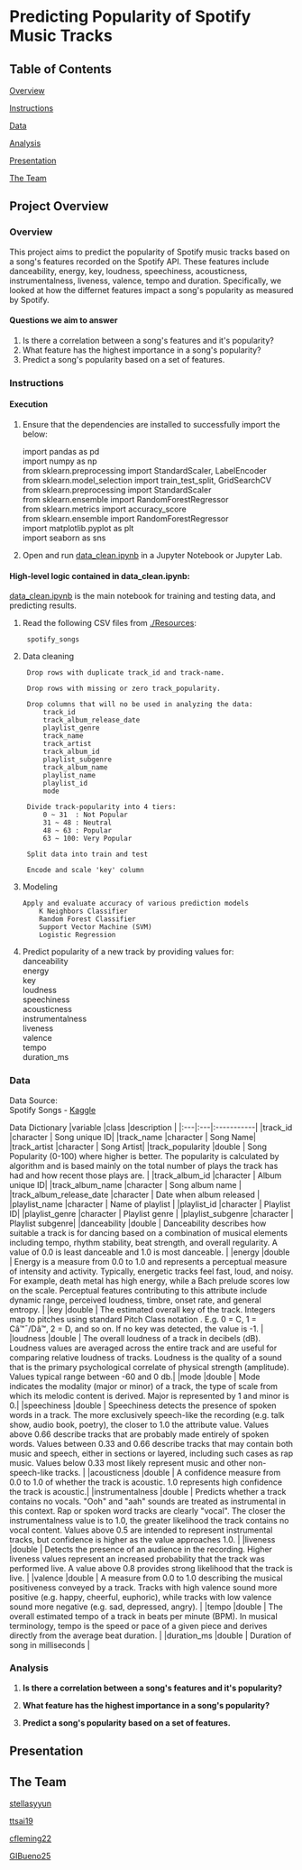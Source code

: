 # Predicting Popularity of Spotify Music Tracks

## Table of Contents

[Overview](#overview)

[Instructions](#instructions)

[Data](#data)

[Analysis](#analysis)

[Presentation](#presentation)

[The Team](#the-team)

## Project Overview

### Overview

This project aims to predict the popularity of Spotify music tracks based on a song's features recorded on the Spotify API. These features include danceability, energy, key, loudness, speechiness, acousticness, instrumentalness, liveness, valence, tempo and duration. Specifically, we looked at how the differnet features impact a song's popularity as measured by Spotify.

#### Questions we aim to answer

1. Is there a correlation between a song's features and it's popularity?
2. What feature has the highest importance in a song's popularity?
3. Predict a song's popularity based on a set of features.


### Instructions

#### Execution

1. Ensure that the dependencies are installed to successfully import the below:
    
    import pandas as pd <br/>
    import numpy as np <br/>
    from sklearn.preprocessing import StandardScaler, LabelEncoder<br/>
    from sklearn.model_selection import train_test_split, GridSearchCV <br/>
    from sklearn.preprocessing import StandardScaler <br/>
    from sklearn.ensemble import RandomForestRegressor <br/>
    from sklearn.metrics import accuracy_score <br/>
    from sklearn.ensemble import RandomForestRegressor <br/>
    import matplotlib.pyplot as plt<br/>
    import seaborn as sns<br/>
    

1. Open and run [data_clean.ipynb](data_clean.ipynb) in a Jupyter Notebook or Jupyter Lab.

#### High-level logic contained in data_clean.ipynb:

[data_clean.ipynb](data_clean.ipynb) is the main notebook for training and testing data, and predicting results.

1. Read the following CSV files from [./Resources](./Resources/):

        spotify_songs

2. Data cleaning

        Drop rows with duplicate track_id and track-name.

        Drop rows with missing or zero track_popularity.
   
        Drop columns that will no be used in analyzing the data:
            track_id
            track_album_release_date
            playlist_genre
            track_name
            track_artist
            track_album_id
            playlist_subgenre
            track_album_name
            playlist_name
            playlist_id
            mode

        Divide track-popularity into 4 tiers:
            0 ~ 31  : Not Popular
            31 ~ 48 : Neutral
            48 ~ 63 : Popular
            63 ~ 100: Very Popular

        Split data into train and test

        Encode and scale 'key' column

3.  Modeling

        Apply and evaluate accuracy of various prediction models
            K Neighbors Classifier
            Random Forest Classifier
            Support Vector Machine (SVM)
            Logistic Regression

4.  Predict popularity of a new track by providing values for: <br/>
            danceability <br/>
            energy <br/>
            key <br/>
            loudness <br/>
            speechiness <br/>
            acousticness <br/>
            instrumentalness <br/>
            liveness <br/>
            valence <br/>
            tempo <br/>
            duration_ms <br/>


### Data
Data Source: <br/>
    Spotify Songs - [Kaggle](https://www.kaggle.com/datasets/joebeachcapital/30000-spotify-songs/)

Data Dictionary
|variable                 |class     |description |
|:---|:---|:-----------|
|track_id                 |character | Song unique ID|
|track_name               |character | Song Name|
|track_artist             |character | Song Artist|
|track_popularity         |double    | Song Popularity (0-100) where higher is better. The popularity is calculated by algorithm and is based mainly on the total number of plays the track has had and how recent those plays are. |
|track_album_id           |character | Album unique ID|
|track_album_name         |character | Song album name |
|track_album_release_date |character | Date when album released |
|playlist_name            |character | Name of playlist |
|playlist_id              |character | Playlist ID|
|playlist_genre           |character | Playlist genre |
|playlist_subgenre        |character | Playlist subgenre|
|danceability             |double    | Danceability describes how suitable a track is for dancing based on a combination of musical elements including tempo, rhythm stability, beat strength, and overall regularity. A value of 0.0 is least danceable and 1.0 is most danceable. |
|energy                   |double    | Energy is a measure from 0.0 to 1.0 and represents a perceptual measure of intensity and activity. Typically, energetic tracks feel fast, loud, and noisy. For example, death metal has high energy, while a Bach prelude scores low on the scale. Perceptual features contributing to this attribute include dynamic range, perceived loudness, timbre, onset rate, and general entropy. |
|key                      |double    | The estimated overall key of the track. Integers map to pitches using standard Pitch Class notation . E.g. 0 = C, 1 = Câ™¯/Dâ™­, 2 = D, and so on. If no key was detected, the value is -1. |
|loudness                 |double    | The overall loudness of a track in decibels (dB). Loudness values are averaged across the entire track and are useful for comparing relative loudness of tracks. Loudness is the quality of a sound that is the primary psychological correlate of physical strength (amplitude). Values typical range between -60 and 0 db.|
|mode                     |double    | Mode indicates the modality (major or minor) of a track, the type of scale from which its melodic content is derived. Major is represented by 1 and minor is 0.|
|speechiness              |double    | Speechiness detects the presence of spoken words in a track. The more exclusively speech-like the recording (e.g. talk show, audio book, poetry), the closer to 1.0 the attribute value. Values above 0.66 describe tracks that are probably made entirely of spoken words. Values between 0.33 and 0.66 describe tracks that may contain both music and speech, either in sections or layered, including such cases as rap music. Values below 0.33 most likely represent music and other non-speech-like tracks. |
|acousticness             |double    | A confidence measure from 0.0 to 1.0 of whether the track is acoustic. 1.0 represents high confidence the track is acoustic.|
|instrumentalness         |double    | Predicts whether a track contains no vocals. "Ooh" and "aah" sounds are treated as instrumental in this context. Rap or spoken word tracks are clearly "vocal". The closer the instrumentalness value is to 1.0, the greater likelihood the track contains no vocal content. Values above 0.5 are intended to represent instrumental tracks, but confidence is higher as the value approaches 1.0. |
|liveness                 |double    | Detects the presence of an audience in the recording. Higher liveness values represent an increased probability that the track was performed live. A value above 0.8 provides strong likelihood that the track is live. |
|valence                  |double    | A measure from 0.0 to 1.0 describing the musical positiveness conveyed by a track. Tracks with high valence sound more positive (e.g. happy, cheerful, euphoric), while tracks with low valence sound more negative (e.g. sad, depressed, angry). |
|tempo                    |double    | The overall estimated tempo of a track in beats per minute (BPM). In musical terminology, tempo is the speed or pace of a given piece and derives directly from the average beat duration. |
|duration_ms              |double    | Duration of song in milliseconds |


### Analysis

1. **Is there a correlation between a song's features and it's popularity?**

2. **What feature has the highest importance in a song's popularity?**

3. **Predict a song's popularity based on a set of features.**

  
## Presentation


## The Team

[stellasyyun](https://github.com/stellasyyun)

[ttsai19](https://github.com/ttsai19)

[cfleming22](https://github.com/cfleming22)

[GIBueno25](https://github.com/GIBueno25)


